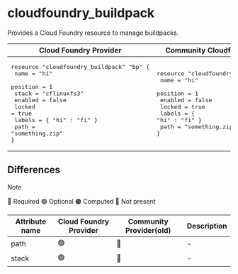 # cloudfoundry_buildpack

Provides a Cloud Foundry resource to manage buildpacks.

|  Cloud Foundry Provider |Community Cloudfoundry Provider |
| -- | -- |
|  <pre>resource "cloudfoundry_buildpack" "bp" {</br>  name     = "hi"</br>  position = 1</br>  stack    = "cflinuxfs3"</br>  enabled  = false</br>  locked   = true</br>  labels   = { "hi" : "fi" }</br>  path     = "something.zip"</br>}</br></pre> |<pre>resource "cloudfoundry_buildpack" "bp" {</br>  name     = "hi"</br>  position = 1</br>  enabled  = false</br>  locked   = true</br>  labels   = { "hi" : "fi" }</br>  path     = "something.zip"</br>}</br></pre> |

## Differences
> [!NOTE]  
> 🔵 Required  🟢 Optional 🟠 Computed  🔴 Not present

| Attribute name| Cloud Foundry Provider|  Community Provider(old) | Description
|---| ---| ---| ---| 
|path| 🟢|  🔵  | - |
|stack |  🟢 |🔴| - |